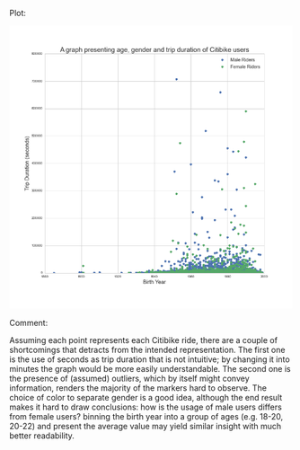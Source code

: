 Plot:

![alt text](peer_myphan92.png)

Comment:

Assuming each point represents each Citibike ride, there are a couple of shortcomings that detracts from the intended representation. The first one is the use of seconds as trip duration that is not intuitive; by changing it into minutes the graph would be more easily understandable. The second one is the presence of (assumed) outliers, which by itself might convey information, renders the majority of the markers hard to observe. The choice of color to separate gender is a good idea, although the end result makes it hard to draw conclusions: how is the usage of male users differs from female users? binning the birth year into a group of ages (e.g. 18-20, 20-22) and present the average value may yield similar insight with much better readability. 
